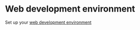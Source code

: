 # Web development environment

Set up your [web development environment](https://github.com/omundy/dig245-critical-web-design/blob/main/topics/development/environment.md)
